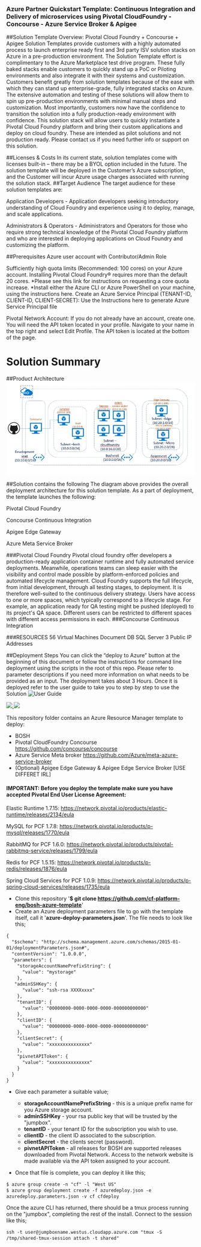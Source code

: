 
### Azure Partner Quickstart Template: Continuous Integration and Delivery of microservices using Pivotal CloudFoundry - Concourse - Azure Service Broker & Apigee 
##Solution Template Overview:  Pivotal Cloud Foundry + Concourse + Apigee
Solution Templates provide customers with a highly automated process to launch enterprise ready first and 3rd party ISV solution stacks on Azure in a pre-production environment. The Solution Template effort is complimentary to the Azure Marketplace test drive program. These fully baked stacks enable customers to quickly stand up a PoC or Piloting environments and also integrate it with their systems and customization.
Customers benefit greatly from solution templates because of the ease with which they can stand up enterprise-grade, fully integrated stacks on Azure. The extensive automation and testing of these solutions will allow them to spin up pre-production environments with minimal manual steps and customization. Most importantly, customers now have the confidence to transition the solution into a fully production-ready environment with confidence.
This solution stack will allow users to quickly instantiate a Pivotal Cloud Foundry platform and bring their custom applications and deploy on cloud foundry. These are intended as pilot solutions and not production ready.
Please contact us if you need further info or support on this solution.

##Licenses & Costs
In its current state, solution templates come with licenses built-in – there may be a BYOL option included in the future. The solution template will be deployed in the Customer’s Azure subscription, and the Customer will incur Azure usage charges associated with running the solution stack.
##Target Audience
The target audience for these solution templates are:

Application Developers - Application developers seeking introductory understanding of Cloud Foundry and experience using it to deploy, manage, and scale applications.

Administrators & Operators - Administrators and Operators for those who require strong technical knowledge of the Pivotal Cloud Foundry platform and who are interested in deploying applications on Cloud Foundry and customizing the platform.

##Prerequisites
Azure user account with Contributor/Admin Role

Sufficiently high quota limits (Recommended: 100 cores) on your Azure account. Installing Pivotal Cloud Foundry® requires more than the default 20 cores. *Please see this link for instructions on requesting a core quota increase. *Install either the Azure CLI or Azure PowerShell on your machine, using the instructions here. Create an Azure Service Principal (TENANT-ID, CLIENT-ID, CLIENT-SECRET):
Use the Instructions here to generate Azure Service Principal file

Pivotal Network Account: If you do not already have an account, create one. You will need the API token located in your profile. Navigate to your name in the top right and select Edit Profile. The API token is located at the bottom of the page.

# Solution Summary


##Product Architecture
![Product Architecture](https://raw.githubusercontent.com/sysgain/pivotal/master/pivotal-P2P-Architecture.jpg)

##Solution contains the following
The diagram above provides the overall deployment architecture for this solution template.
As a part of deployment, the template launches the following:

Pivotal Cloud Foundry

Concourse Continuous Integration

Apigee Edge Gateway

Azure Meta Service Broker

###Pivotal Cloud Foundry
Pivotal cloud foundry offer developers a production-ready application container runtime and fully automated service deployments. Meanwhile, operations teams can sleep easier with the visibility and control made possible by platform-enforced policies and automated lifecycle management.
Cloud Foundry supports the full lifecycle, from initial development, through all testing stages, to deployment. It is therefore well-suited to the continuous delivery strategy. Users have access to one or more spaces, which typically correspond to a lifecycle stage. For example, an application ready for QA testing might be pushed (deployed) to its project's QA space. Different users can be restricted to different spaces with different access permissions in each.
###Concourse Continuous Integration

###RESOURCES
56 Virtual Machines
Document DB
SQL Server
3 Public IP Addresses


##Deployment Steps
You can click the “deploy to Azure” button at the beginning of this document or follow the instructions for command line deployment using the scripts in the root of this repo.
Please refer to parameter descriptions if you need more information on what needs to be provided as an input.
The deployment takes about 3 Hours.
Once it is deployed refer to the user guide to take you to step by step to use the Solution
![User Guide]()


<a href="https://portal.azure.com/#create/Microsoft.Template/uri/https%3A%2F%2Fraw.githubusercontent.com%2Fsysgain%2Fazurequickstarts%2Fmaster%2FPivtoalCloudFoundry-Concourse-Apigee-AzureMetaService%2Fazuredeploy.json" target="_blank">
<img src="http://azuredeploy.net/deploybutton.png"/>
</a>
<a href="http://armviz.io/#/?load=https%3A%2F%2Fraw.githubusercontent.com%2Fsysgain%2Fazurequickstarts%2Fmaster%2FPivtoalCloudFoundry-Concourse-Apigee-AzureMetaService%2Fazuredeploy.json" target="_blank">
<img src="http://armviz.io/visualizebutton.png"/>
</a>


This repository folder contains an Azure Resource Manager template to deploy:

-  BOSH 
- Pivotal CloudFoundry
 Concourse  https://github.com/concourse/concourse
- Azure Service Meta broker https://github.com/Azure/meta-azure-service-broker
- (Optional) Apigee Edge Gateway & Apigee Edge Service Broker [USE DIFFERET IRL] 


#### IMPORTANT: Before you deploy the template make sure you have accepted Pivotal End User License Agreement:

Elastic Runtime 1.7.15:
https://network.pivotal.io/products/elastic-runtime/releases/2134/eula

MySQL for PCF 1.7.8:
https://network.pivotal.io/products/p-mysql/releases/1770/eula

RabbitMQ for PCF 1.6.0:
https://network.pivotal.io/products/pivotal-rabbitmq-service/releases/1799/eula

Redis for PCF 1.5.15:
https://network.pivotal.io/products/p-redis/releases/1876/eula

Spring Cloud Services for PCF 1.0.9:
https://network.pivotal.io/products/p-spring-cloud-services/releases/1735/eula



- Clone this repository '**$ git clone https://github.com/cf-platform-eng/bosh-azure-template**'
- Create an Azure deployment parameters file to go with the template itself, call it '**azure-deploy-parameters.json**'. The file needs to look like this;

```
{
  "$schema": "http://schema.management.azure.com/schemas/2015-01-01/deploymentParameters.json#",
  "contentVersion": "1.0.0.0",
  "parameters": {
    "storageAccountNamePrefixString": {
      "value": "mystorage"
    },
   "adminSSHKey": {
      "value": "ssh-rsa XXXXxxxx"
    },
    "tenantID": {
      "value": "00000000-0000-0000-0000-000000000000"
    },
    "clientID": {
      "value": "00000000-0000-0000-0000-000000000000"
    },
    "clientSecret": {
      "value": "xxxxxxxxxxxxxxx"
    },
    "pivnetAPIToken": {
      "value": "xxxxxxxxxxxxxxx"
    }
  }
}
```

- Give each parameter a suitable value;

    - **storageAccountNamePrefixString** - this is a unique prefix name for you Azure storage account.
    - **adminSSHKey** - your rsa public key that will be trusted by the "jumpbox".
    - **tenantID** - your tenant ID for the subscription you wish to use.
    - **clientID** - the client ID associated to the subscription.
    - **clientSecret** - the clients secret (password).
    - **pivnetAPIToken** - all releases for BOSH are supported releases downloaded from Pivotal Network. Access to the network website is made available via the API token assigned to your account.


- Once that file is complete, you can deploy it like this;

```
$ azure group create -n "cf" -l "West US"
$ azure group deployment create -f azuredeploy.json -e azuredeploy.parameters.json -v cf cfdeploy
```

Once the azure CLI has returned, there should be a tmux process running on the "jumpbox", completing the rest of the install. Connect to the session like this;

```
ssh -t user@jumpboxname.westus.cloudapp.azure.com "tmux -S /tmp/shared-tmux-session attach -t shared"
```
